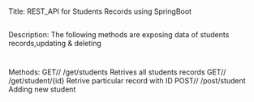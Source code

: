###
Title:
REST_API for Students Records using SpringBoot

##
Description:
The following methods are exposing data of students records,updating & deleting

#
Methods:
GET//   /get/students   Retrives all students records
GET//   /get/student/{id}   Retrive particular record with ID
POST//  /post/student   Adding new student